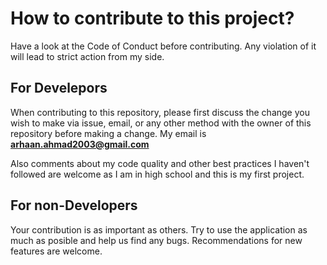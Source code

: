# How to contribute to this project?

Have a look at the Code of Conduct before contributing. Any violation of it will lead to strict action from my side.

## For Develepors
When contributing to this repository, please first discuss the change you wish to make via issue, email, or any other method with the owner of this repository before making a change. My email is **arhaan.ahmad2003@gmail.com**

Also comments about my code quality and other best practices I haven't followed are welcome as I am in high school and this is my first project.

## For non-Developers
Your contribution is as important as others. Try to use the application as much as posible and help us find any bugs. Recommendations for new features are welcome.
